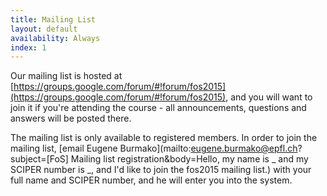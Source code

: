```yaml
---
title: Mailing List
layout: default
availability: Always
index: 1
---
```


Our mailing list is hosted at [https://groups.google.com/forum/#!forum/fos2015](https://groups.google.com/forum/#!forum/fos2015),
and you will want to join it if you're attending the course - all announcements, questions and answers
will be posted there.

The mailing list is only available to registered members. In order to join the mailing list,
[email Eugene Burmako](mailto:eugene.burmako@epfl.ch?subject=[FoS] Mailing list registration&body=Hello, my name is _ and my SCIPER number is _, and I'd like to join the fos2015 mailing list.)
with your full name and SCIPER number, and he will enter you into the system.
